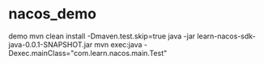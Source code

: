 # nacos_demo
demo
mvn clean install  -Dmaven.test.skip=true
java -jar learn-nacos-sdk-java-0.0.1-SNAPSHOT.jar
mvn exec:java -Dexec.mainClass="com.learn.nacos.main.Test"
